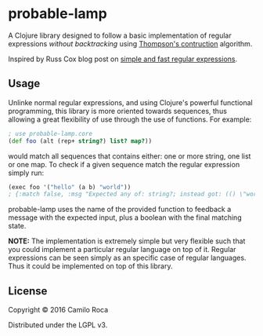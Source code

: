 # probable-lamp

A Clojure library designed to follow a basic implementation of regular expressions
*without backtracking* using [Thompson's contruction](https://en.wikipedia.org/wiki/Thompson's_construction) algorithm.

Inspired by Russ Cox blog post on [simple and fast regular expressions](https://swtch.com/~rsc/regexp/regexp1.html).

## Usage

Unlinke normal regular expressions, and using Clojure's powerful functional programming, this library is more oriented towards sequences, thus allowing a great flexibility of use through the use of functions. For example:

```Clojure
; use probable-lamp.core
(def foo (alt (rep+ string?) list? map?))
```
would match all sequences that contains either: one or more string, one list or one map. To check if a given sequence match the regular expression simply run:
```Clojure
(exec foo '("hello" (a b) "world"))
; {:match false, :msg "Expected any of: string?; instead got: (() \"world\")"}
```
probable-lamp uses the name of the provided function to feedback a message with the expected input, plus a boolean with the final matching state.

**NOTE:** The implementation is extremely simple but very flexible such that you could implement a particular regular language on top of it. Regular expressions can be seen simply as an specific case of regular languages. Thus it could be implemented on top of this library.

## License

Copyright © 2016 Camilo Roca

Distributed under the LGPL v3.
